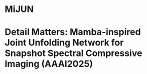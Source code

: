 # MiJUN
# Detail Matters: Mamba-inspired Joint Unfolding Network for Snapshot Spectral Compressive Imaging (AAAI2025)
